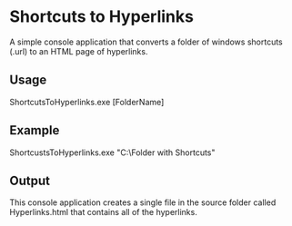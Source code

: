 # Shortcuts to Hyperlinks
A simple console application that converts a folder of windows shortcuts (.url) to an HTML page of hyperlinks.

## Usage
ShortcutsToHyperlinks.exe [FolderName]

## Example
ShortcustsToHyperlinks.exe "C:\Folder with Shortcuts"

## Output
This console application creates a single file in the source folder called Hyperlinks.html that contains all of the hyperlinks.


